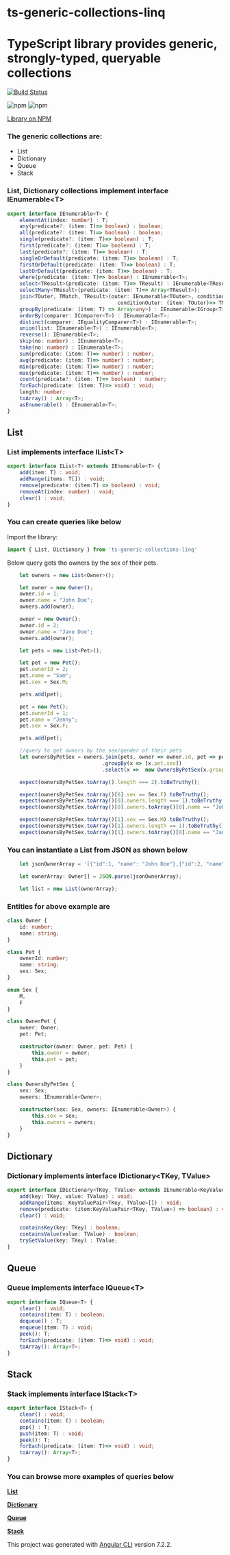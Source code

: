 # ts-generic-collections-linq
# TypeScript library provides generic, strongly-typed, queryable collections

[![Build Status](https://travis-ci.com/VeritasSoftware/ts-generic-collections.svg?branch=master)](https://travis-ci.com/VeritasSoftware/ts-generic-collections)

![npm](https://img.shields.io/npm/v/ts-generic-collections-linq) ![npm](https://img.shields.io/npm/dw/ts-generic-collections-linq)

[Library on NPM](https://www.npmjs.com/package/ts-generic-collections-linq)

### The generic collections are:

*   List
*   Dictionary
*   Queue
*   Stack

### List, Dictionary collections implement interface IEnumerable\<T\>

```typescript
export interface IEnumerable<T> {
    elementAt(index: number) : T;
    any(predicate?: (item: T)=> boolean) : boolean;
    all(predicate?: (item: T)=> boolean) : boolean;
    single(predicate?: (item: T)=> boolean) : T;
    first(predicate?: (item: T)=> boolean) : T;
    last(predicate?: (item: T)=> boolean) : T;
    singleOrDefault(predicate: (item: T)=> boolean) : T;    
    firstOrDefault(predicate: (item: T)=> boolean) : T;
    lastOrDefault(predicate: (item: T)=> boolean) : T;
    where(predicate: (item: T)=> boolean) : IEnumerable<T>;
    select<TResult>(predicate: (item: T)=> TResult) : IEnumerable<TResult>;
    selectMany<TResult>(predicate: (item: T)=> Array<TResult>);
    join<TOuter, TMatch, TResult>(outer: IEnumerable<TOuter>, conditionInner: (item: T)=> TMatch, 
                                    conditionOuter: (item: TOuter)=> TMatch, select: (x: T, y:TOuter)=> TResult, leftJoin?: boolean) : IEnumerable<TResult>; 
    groupBy(predicate: (item: T) => Array<any>) : IEnumerable<IGroup<T>>; 
    orderBy(comparer: IComparer<T>) : IEnumerable<T>;
    distinct(comparer: IEqualityComparer<T>) : IEnumerable<T>;
    union(list: IEnumerable<T>) : IEnumerable<T>;
    reverse(): IEnumerable<T>;
    skip(no: number) : IEnumerable<T>;
    take(no: number) : IEnumerable<T>;
    sum(predicate: (item: T)=> number) : number;
    avg(predicate: (item: T)=> number) : number;
    min(predicate: (item: T)=> number) : number;
    max(predicate: (item: T)=> number) : number;
    count(predicate?: (item: T)=> boolean) : number;
    forEach(predicate: (item: T)=> void) : void;
    length: number;
    toArray() : Array<T>;
    asEnumerable() : IEnumerable<T>;
}
```

## List

### List implements interface IList\<T\>

```typescript
export interface IList<T> extends IEnumerable<T> {
    add(item: T) : void;
    addRange(items: T[]) : void;
    remove(predicate: (item:T) => boolean) : void;
    removeAt(index: number) : void;
    clear() : void;
}
```

### You can create queries like below

Import the library:

```typescript
import { List, Dictionary } from 'ts-generic-collections-linq'
```

Below query gets the owners by the sex of their pets.

```typescript
    let owners = new List<Owner>();

    let owner = new Owner();
    owner.id = 1;
    owner.name = "John Doe";
    owners.add(owner);

    owner = new Owner();
    owner.id = 2;
    owner.name = "Jane Doe";
    owners.add(owner);    

    let pets = new List<Pet>();

    let pet = new Pet();
    pet.ownerId = 2;
    pet.name = "Sam";
    pet.sex = Sex.M;

    pets.add(pet);

    pet = new Pet();
    pet.ownerId = 1;
    pet.name = "Jenny";
    pet.sex = Sex.F;

    pets.add(pet);

    //query to get owners by the sex/gender of their pets
    let ownersByPetSex = owners.join(pets, owner => owner.id, pet => pet.ownerId, (x, y) => new OwnerPet(x,y))
                               .groupBy(x => [x.pet.sex])
                               .select(x =>  new OwnersByPetSex(x.groups[0], x.list.select(x => x.owner)));

    expect(ownersByPetSex.toArray().length === 2).toBeTruthy();

    expect(ownersByPetSex.toArray()[0].sex == Sex.F).toBeTruthy();
    expect(ownersByPetSex.toArray()[0].owners.length === 1).toBeTruthy();
    expect(ownersByPetSex.toArray()[0].owners.toArray()[0].name == "John Doe").toBeTruthy();

    expect(ownersByPetSex.toArray()[1].sex == Sex.M).toBeTruthy();
    expect(ownersByPetSex.toArray()[1].owners.length == 1).toBeTruthy();
    expect(ownersByPetSex.toArray()[1].owners.toArray()[0].name == "Jane Doe").toBeTruthy();                               
```

### You can instantiate a List from JSON as shown below

```typescript
    let jsonOwnerArray = '[{"id":1, "name": "John Doe"},{"id":2, "name": "Jane Doe"}]';

    let ownerArray: Owner[] = JSON.parse(jsonOwnerArray);

    let list = new List(ownerArray);
```

### Entities for above example are

```typescript
class Owner {
    id: number;
    name: string;
}

class Pet {
    ownerId: number;
    name: string;
    sex: Sex;
}

enum Sex {
    M,
    F
}

class OwnerPet {
    owner: Owner;
    pet: Pet;

    constructor(owner: Owner, pet: Pet) {
        this.owner = owner;
        this.pet = pet;
    }
}

class OwnersByPetSex {
    sex: Sex;
    owners: IEnumerable<Owner>;

    constructor(sex: Sex, owners: IEnumerable<Owner>) {
        this.sex = sex;
        this.owners = owners;
    }
}
```

## Dictionary

### Dictionary implements interface IDictionary<TKey, TValue>

```typescript
export interface IDictionary<TKey, TValue> extends IEnumerable<KeyValuePair<TKey, TValue>> {
    add(key: TKey, value: TValue) : void;
    addRange(items: KeyValuePair<TKey, TValue>[]) : void;
    remove(predicate: (item:KeyValuePair<TKey, TValue>) => boolean) : void;
    clear() : void;

    containsKey(key: TKey) : boolean;
    containsValue(value: TValue) : boolean;
    tryGetValue(key: TKey) : TValue;
}
```

## Queue

### Queue implements interface IQueue\<T\>

```typescript
export interface IQueue<T> {    
    clear() : void;
    contains(item: T) : boolean;
    dequeue() : T;
    enqueue(item: T) : void;
    peek(): T;
    forEach(predicate: (item: T)=> void) : void;
    toArray(): Array<T>; 
}
```

## Stack

### Stack implements interface IStack\<T\>

```typescript
export interface IStack<T> {
    clear() : void;
    contains(item: T) : boolean;
    pop() : T;
    push(item: T) : void;    
    peek(): T;
    forEach(predicate: (item: T)=> void) : void;
    toArray(): Array<T>;    
}
```

### You can browse more examples of queries below

[**List**](https://github.com/VeritasSoftware/ts-generic-collections/blob/master/projects/ts-generic-collections/src/lib/list.spec.ts)

[**Dictionary**](https://github.com/VeritasSoftware/ts-generic-collections/blob/master/projects/ts-generic-collections/src/lib/dictionary.spec.ts)

[**Queue**](https://github.com/VeritasSoftware/ts-generic-collections/blob/master/projects/ts-generic-collections/src/lib/queue.spec.ts)

[**Stack**](https://github.com/VeritasSoftware/ts-generic-collections/blob/master/projects/ts-generic-collections/src/lib/stack.spec.ts)


This project was generated with [Angular CLI](https://github.com/angular/angular-cli) version 7.2.2.